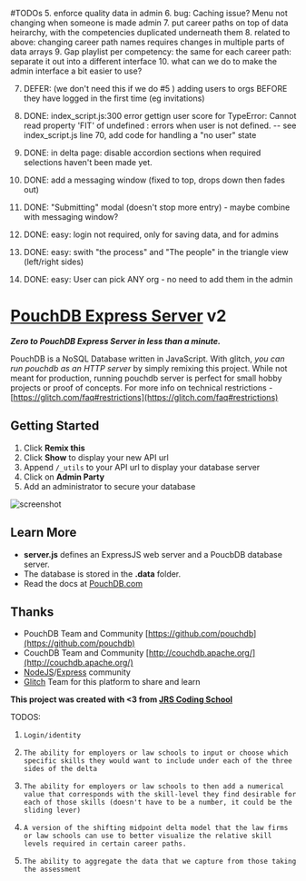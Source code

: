 #TODOs
5. enforce quality data in admin
6. bug: Caching issue? Menu not changing when someone is made admin
7. put career paths on top of data heirarchy, with the competencies duplicated underneath them
8. related to above: changing career path names requires changes in multiple parts of data arrays
9. Gap playlist per competency: the same for each career path: separate it out into a different interface
10. what can we do to make the admin interface a bit easier to use?

7. DEFER: (we don't need this if we do #5 ) adding users to orgs BEFORE they have logged in the first time (eg invitations)

1. DONE: index_script.js:300 error gettign user score for TypeError: Cannot read property 'FIT' of undefined : errors when user is not defined.
-- see index_script.js line 70, add code for handling a "no user" state
3. DONE: in delta page: disable accordion sections when required selections haven't been made yet.
1. DONE: add a messaging window (fixed to top, drops down then fades out)
2. DONE: "Submitting" modal (doesn't stop more entry) - maybe combine with messaging window?
6. DONE: easy: login not required, only for saving data, and for admins
9. DONE: easy: swith "the process" and "The people" in the triangle view (left/right sides)
5. DONE: easy: User can pick ANY org - no need to add them in the admin


# [PouchDB Express Server](https://pouchdb.com/) v2

**_Zero to PouchDB Express Server in less than a minute._** 

PouchDB is a NoSQL Database written in JavaScript. With glitch, _you can run pouchdb as an HTTP server_ by simply remixing this project. While not meant for production, running pouchdb server is perfect for small hobby projects or proof of concepts. For more info on technical restrictions - [https://glitch.com/faq#restrictions](https://glitch.com/faq#restrictions)

## Getting Started

1. Click **Remix this**
0. Click **Show** to display your new API url
0. Append `/_utils` to your API url to display your database server
0. Click on **Admin Party**
0. Add an administrator to secure your database

![screenshot](https://cdn.glitch.com/373e5a0b-7ef8-4b1d-a69e-2c7f5e12533d%2FScreen%20Shot%202017-08-08%20at%206.57.14%20AM.png?1502189884525)

## Learn More

- **server.js** defines an ExpressJS web server and a PoucbDB database server.
- The database is stored in the **.data** folder.
- Read the docs at [PouchDB.com](https://pouchdb.com/)

## Thanks

* PouchDB Team and Community [https://github.com/pouchdb](https://github.com/pouchdb)
* CouchDB Team and Community [http://couchdb.apache.org/](http://couchdb.apache.org/)
* [NodeJS](https://nodejs.org/en/)/[Express](https://expressjs.com/) community 
* [Glitch](https://glitch.com/) Team for this platform to share and learn

**This project was created with <3 from [JRS Coding School](http://jrscode.com)**


TODOS:

1.     Login/identity

1.     The ability for employers or law schools to input or choose which specific skills they would want to include under each of the three sides of the delta

2.     The ability for employers or law schools to then add a numerical value that corresponds with the skill-level they find desirable for each of those skills (doesn't have to be a number, it could be the sliding lever)

3.     A version of the shifting midpoint delta model that the law firms or law schools can use to better visualize the relative skill levels required in certain career paths.

4.     The ability to aggregate the data that we capture from those taking the assessment

